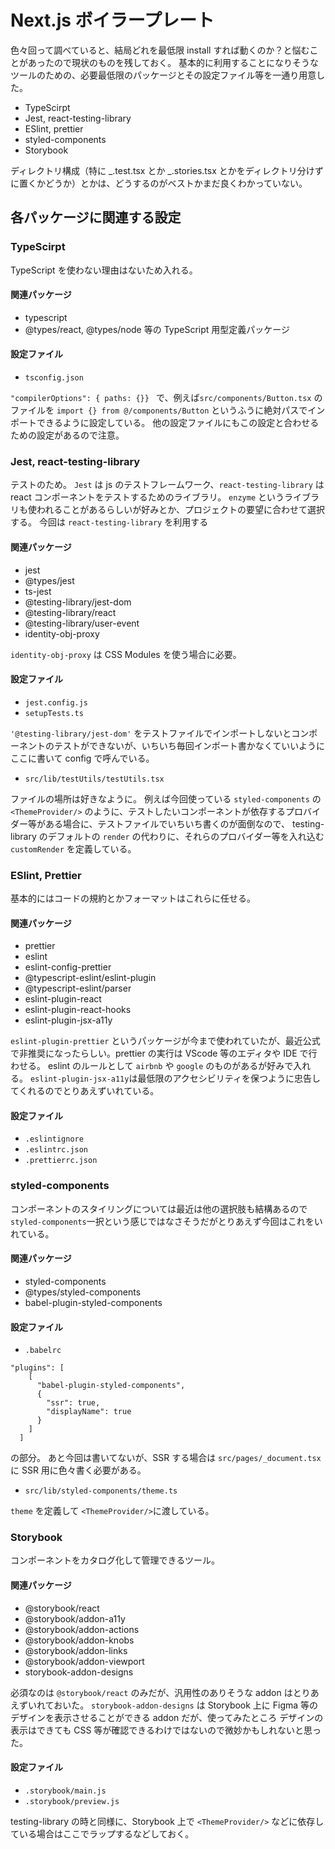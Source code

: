 # Next.js ボイラープレート

色々回って調べていると、結局どれを最低限 install すれば動くのか？と悩むことがあったので現状のものを残しておく。
基本的に利用することになりそうなツールのための、必要最低限のパッケージとその設定ファイル等を一通り用意した。

- TypeScirpt
- Jest, react-testing-library
- ESlint, prettier
- styled-components
- Storybook

ディレクトリ構成（特に _.test.tsx とか _.stories.tsx とかをディレクトリ分けずに置くかどうか）とかは、どうするのがベストかまだ良くわかっていない。

## 各パッケージに関連する設定

### TypeScirpt

TypeScript を使わない理由はないため入れる。

#### 関連パッケージ

- typescript
- @types/react, @types/node 等の TypeScript 用型定義パッケージ

#### 設定ファイル

- `tsconfig.json`

`"compilerOptions": { paths: {}} `
で、例えば`src/components/Button.tsx` のファイルを `import {} from @/components/Button` というふうに絶対パスでインポートできるように設定している。
他の設定ファイルにもこの設定と合わせるための設定があるので注意。

### Jest, react-testing-library

テストのため。
`Jest` は js のテストフレームワーク、`react-testing-library` は react コンポーネントをテストするためのライブラリ。 `enzyme` というライブラリも使われることがあるらしいが好みとか、プロジェクトの要望に合わせて選択する。
今回は `react-testing-library` を利用する

#### 関連パッケージ

- jest
- @types/jest
- ts-jest
- @testing-library/jest-dom
- @testing-library/react
- @testing-library/user-event
- identity-obj-proxy

`identity-obj-proxy` は CSS Modules を使う場合に必要。

#### 設定ファイル

- `jest.config.js`
- `setupTests.ts`

`'@testing-library/jest-dom'` をテストファイルでインポートしないとコンポーネントのテストができないが、いちいち毎回インポート書かなくていいようにここに書いて config で呼んでいる。

- `src/lib/testUtils/testUtils.tsx`

ファイルの場所は好きなように。
例えば今回使っている `styled-components` の `<ThemeProvider/>` のように、テストしたいコンポーネントが依存するプロバイダー等がある場合に、テストファイルでいちいち書くのが面倒なので、
testing-library のデフォルトの `render` の代わりに、それらのプロバイダー等を入れ込む `customRender` を定義している。

### ESlint, Prettier

基本的にはコードの規約とかフォーマットはこれらに任せる。

#### 関連パッケージ

- prettier
- eslint
- eslint-config-prettier
- @typescript-eslint/eslint-plugin
- @typescript-eslint/parser
- eslint-plugin-react
- eslint-plugin-react-hooks
- eslint-plugin-jsx-a11y

`eslint-plugin-prettier` というパッケージが今まで使われていたが、最近公式で非推奨になったらしい。prettier の実行は VScode 等のエディタや IDE で行わせる。
eslint のルールとして `airbnb` や `google` のものがあるが好みで入れる。
`eslint-plugin-jsx-a11y`は最低限のアクセシビリティを保つように忠告してくれるのでとりあえずいれている。

#### 設定ファイル

- `.eslintignore`
- `.eslintrc.json`
- `.prettierrc.json`

### styled-components

コンポーネントのスタイリングについては最近は他の選択肢も結構あるので `styled-components`一択という感じではなさそうだがとりあえず今回はこれをいれている。

#### 関連パッケージ

- styled-components
- @types/styled-components
- babel-plugin-styled-components

#### 設定ファイル

- `.babelrc`

```
"plugins": [
    [
      "babel-plugin-styled-components",
      {
        "ssr": true,
        "displayName": true
      }
    ]
  ]
```

の部分。
あと今回は書いてないが、SSR する場合は `src/pages/_document.tsx` に SSR 用に色々書く必要がある。

- `src/lib/styled-components/theme.ts`

`theme` を定義して `<ThemeProvider/>`に渡している。

### Storybook

コンポーネントをカタログ化して管理できるツール。

#### 関連パッケージ

- @storybook/react
- @storybook/addon-a11y
- @storybook/addon-actions
- @storybook/addon-knobs
- @storybook/addon-links
- @storybook/addon-viewport
- storybook-addon-designs

必須なのは `@storybook/react` のみだが、汎用性のありそうな addon はとりあえずいれておいた。
`storybook-addon-designs` は Storybook 上に Figma 等のデザインを表示させることができる addon だが、使ってみたところ
デザインの表示はできても CSS 等が確認できるわけではないので微妙かもしれないと思った。

#### 設定ファイル

- `.storybook/main.js`
- `.storybook/preview.js`

testing-library の時と同様に、Storybook 上で `<ThemeProvider/>` などに依存している場合はここでラップするなどしておく。
